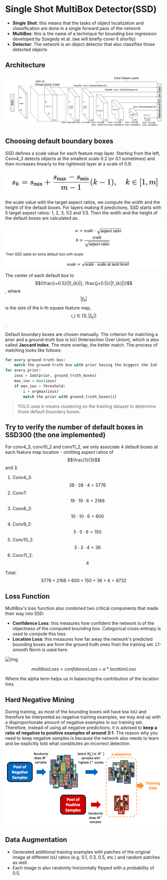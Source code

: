 # Single Shot MultiBox Detector\(SSD\)

- **Single Shot**: this means that the tasks of object localization and classification are done in a single forward pass of the network
- **MultiBox**: this is the name of a technique for bounding box regression developed by Szegedy et al. \(we will briefly cover it shortly\)
- **Detector**: The network is an object detector that also classifies those detected objects

## Architecture

![Architecture](../../.gitbook/assets/ssd.png)

## Choosing default boundary boxes

SSD defines a scale value for each feature map layer. Starting from the left, Conv4_3 detects objects at the smallest scale 0.2 \(or 0.1 sometimes\) and then increases linearly to the rightmost layer at a scale of 0.9.

![](../../.gitbook/assets/scale_ssd.png)

the scale value with the target aspect ratios, we compute the width and the height of the default boxes. For layers making 6 predictions, SSD starts with 5 target aspect ratios: 1, 2, 3, 1/2 and 1/3. Then the width and the height of the default boxes are calculated as:

![wh](../../.gitbook/assets/ssd_wh.png)

The center of each default box to $$(\frac{i+0.5}{|f_{k}|}, \frac{j+0.5}{|f_{k}|})$$, where $$|f_{k}|$$ is the size of the k-th square feature map, $$i, j \in [0, |f_{k}|]$$.

Default boundary boxes are chosen manually. The criterion for matching a prior and a ground-truth box is IoU \(Intersection Over Union\), which is also called **Jaccard index**. The more overlap, the better match. The process of matching looks like follows:

```python
for every ground-truth box:
    match the ground-truth box with prior having the biggest the IoU
for every prior:
    ious = IoU(prior, ground_truth_boxes)
    max_iou = max(ious)
    if max_iou > threshold:
        i = argmax(ious)
        match the prior with ground_truth_boxes[i]
```

> YOLO uses k-means clustering on the training dataset to determine those default boundary boxes.

## Try to verify the number of default boxes in SSD300 \(the one implemented\)

For conv4_3, conv10_2 and conv11_2, we only associate 4 default boxes at each feature map location - omitting aspect ratios of $$\frac{1}{3}$$and 3.

1. Conv4_3: $$38 \cdot 38 \cdot 4 = 5776$$
2. Conv7: $$19 \cdot 19 \cdot 6 = 2166$$
3. Conv8_2: $$10 \cdot 10 \cdot 6 = 600$$
4. Conv9_2: $$5 \cdot 5 \cdot 6 = 150$$
5. Conv10_2: $$3 \cdot 3 \cdot 4 = 36$$
6. Conv11_2: $$4$$

Total: $$5776+ 2166 + 600 + 150 + 36 + 4 = 8732$$

## Loss Function

MultiBox's loss function also combined two critical components that made their way into SSD:

- **Confidence Loss**: this measures how confident the network is of the objectness of the computed bounding box. Categorical cross-entropy is used to compute this loss.
- **Location Loss**: this measures how far away the network's predicted bounding boxes are from the ground truth ones from the training set. L1-smooth Norm is used here.

![img](https://cdn-images-1.medium.com/max/1600/1*7h3MObIuV1d0mbSzjvvYjA.png)

$$multiboxLoss = confidenceLoss + \alpha * locationLoss$$

Where the alpha term helps us in balancing the contribution of the location loss.

## Hard Negative Mining

During training, as most of the bounding boxes will have low IoU and therefore be interpreted as negative training examples, we may end up with a disproportionate amount of negative examples in our training set. Therefore, instead of using all negative predictions, it is advised to **keep a ratio of negative to positive examples of around 3:1**. The reason why you need to keep negative samples is because the network also needs to learn and be explicitly told what constitutes an incorrect detection.

![Example of hard negative mining](../../.gitbook/assets/hard_negative_mining.png)

## Data Augmentation

- Generated additional training examples with patches of the original image at different IoU ratios \(e.g. 0.1, 0.3, 0.5, etc.\) and random patches as well.
- Each image is also randomly horizontally flipped with a probability of 0.5.

